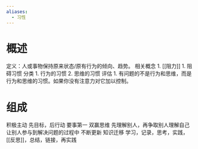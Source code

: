 ```yaml
---
aliases:
  - 习性
---
```

#  概述
定义：人或事物保持原来状态/原有行为的倾向、趋势。
相关概念
	1. [[阻力]]
		1. 阻碍习惯
分类
	1. 行为的习惯
	2. 思维的习惯
评估
	1. 有问题的不是行为和思维，而是行为和思维的习惯。如果你没有注意力对它加以控制。
# 组成
积极主动
先目标，后行动
要事第一
双赢思维
先理解别人，再争取别人理解自己
让别人参与到解决问题的过程中
不断更新
知识迁移
	学习，记录，思考，实践，[[反思]]，总结，链接，再实践